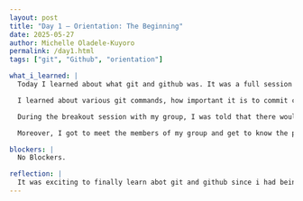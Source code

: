 ```yaml
---
layout: post
title: "Day 1 – Orientation: The Beginning"
date: 2025-05-27
author: Michelle Oladele-Kuyoro
permalink: /day1.html
tags: ["git", "Github", "orientation"]

what_i_learned: |
  Today I learned about what git and github was. It was a full session taught by Clyde Tandjong. At first I taught that it would be complicated and stressful, but Mr Tandjong broke it up to make it easy.

  I learned about various git commands, how important it is to commit changes made to the file in order to preserve your work, as well as the issues one might encounter if you are working together with multiple people.

  During the breakout session with my group, I was told that there would be a placement test. At first I was worried that it would be stressful and hard, but when i got to it, I found that it was to test my knowledge. 

  Moreover, I got to meet the members of my group and get to know the people that I would be working with this summer. During the session, I was also involved in speed networking where i got to know the other undergraduate researchers by playing bingo with them. It was very fun seeing and hearing the things i had in common with the people in CEAMLS.

blockers: |
  No Blockers.

reflection: |
  It was exciting to finally learn abot git and github since i had being learning a lot about it. Overall it was really exciting to learn new things and get to know my peers and mentors.
---
```

